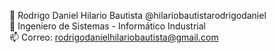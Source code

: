 👋 Rodrigo Daniel Hilario Bautista @hilariobautistarodrigodaniel  
🌱 Ingeniero de Sistemas - Informático Industrial  
📫 Correo: rodrigodanielhilariobautista@gmail.com
